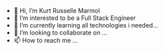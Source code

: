 - 👋 Hi, I’m Kurt Russelle Marmol
- 👀 I’m interested to be a Full Stack Engineer
- 🌱 I’m currently learning all technologies i needed...
- 💞️ I’m looking to collaborate on ...
- 📫 How to reach me ...

<!---
jkrmarmol/jkrmarmol is a ✨ special ✨ repository because its `README.md` (this file) appears on your GitHub profile.
You can click the Preview link to take a look at your changes.
--->
